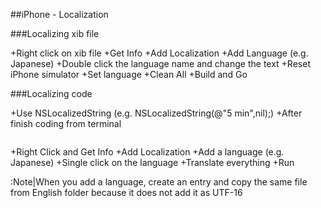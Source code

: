 
##iPhone - Localization

###Localizing xib file

+Right click on xib file
+Get Info
+Add Localization
+Add Language (e.g. Japanese)
+Double click the language name and change the text
+Reset iPhone simulator
+Set language
+Clean All
+Build and Go


###Localizing code

+Use NSLocalizedString (e.g. NSLocalizedString(@"5 min",nil);)
+After finish coding from terminal
```macos
 ```
+Right Click and Get Info
+Add Localization
+Add a language (e.g. Japanese)
+Single click on the language
+Translate everything
+Run

:Note|When you add a language, create an entry and copy the same file from English folder because it does not add it as UTF-16





